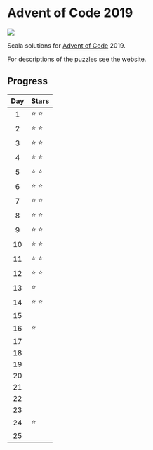# Advent of Code 2019

![](https://github.com/jswarburton/advent-of-code-2019/workflows/Scala%20CI/badge.svg)

Scala solutions for [Advent of Code](https://adventofcode.com/) 2019.

For descriptions of the puzzles see the website.

## Progress

| Day | Stars |
|:--:|---|
|  1 | :star: :star: |
|  2 | :star: :star: |
|  3 | :star: :star: |
|  4 | :star: :star: |
|  5 | :star: :star: |
|  6 | :star: :star: |
|  7 | :star: :star: |
|  8 | :star: :star: |
|  9 | :star: :star: |
| 10 | :star: :star: |
| 11 | :star: :star: |
| 12 | :star: :star: |
| 13 | :star: |
| 14 | :star: :star: |
| 15 |  |
| 16 | :star: |
| 17 |  |
| 18 |  |
| 19 |  |
| 20 |  |
| 21 |  |
| 22 |  |
| 23 |  |
| 24 | :star: |
| 25 |  |